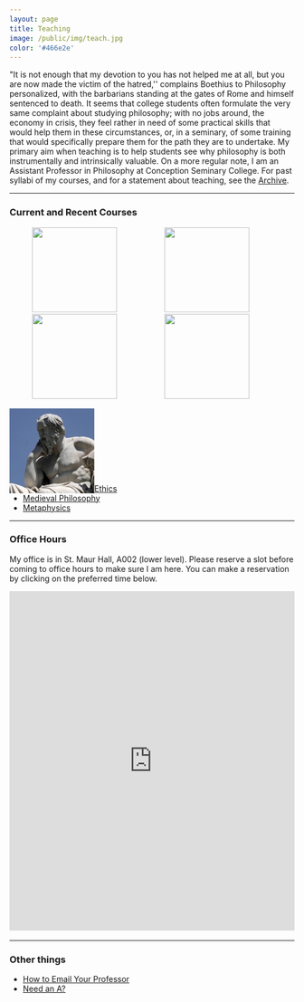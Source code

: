 ```yaml
---
layout: page
title: Teaching
image: /public/img/teach.jpg
color: '#466e2e'
---
```


"It is not enough that my devotion to you has not helped me at all, but you are now made the victim of the hatred,'' complains Boethius to Philosophy personalized, with the barbarians standing at the gates of Rome and himself sentenced to death. It seems that college students often formulate the very same complaint about studying philosophy; with no jobs around, the economy in crisis, they feel rather in need of some practical skills that would help them in these circumstances, or, in a seminary, of some training that would specifically prepare them for the path they are to undertake.
My primary aim when teaching is to help students see why philosophy is both instrumentally and intrinsically valuable. On a more regular note, I am an Assistant Professor in Philosophy at Conception Seminary College. For past syllabi of my courses, and for a statement about teaching, see the <a href="../../4_archive/">Archive</a>.

---

### Current and Recent Courses

<div>

<p class = "small">
<a href="{{ site.baseurl }}/public/classes/Ancient "><img src="{{ site.baseurl }}/public/img/greek.jpg" width="150" height="150" hspace="40" /></a>
<a href="{{ site.baseurl }}/public/classes/Medieval "><img src="{{ site.baseurl }}/public/img/medieval.jpg" width="150" height="150" hspace="40" /></a>
<a href="{{ site.baseurl }}/public/classes/Ethics "><img src="{{ site.baseurl }}/public/img/ethics.jpg" width="150" height="150" hspace="40" /></a>
<a href="{{ site.baseurl }}/public/classes/Metaphysics "><img src="{{ site.baseurl }}/public/img/meta.jpg" width="150" height="150" hspace="40" /></a>

</p>
</div>






<a href="{{ site.baseurl }}/public/classes/Ancient "><img class="img-single" align="left" src="/public/img/greek.jpg" width="150"></a>


<br>
<br>
<br>
<br>
<br>
<br>
<br>

- <a href="{{ site.baseurl }}/public/classes/Ethics">Ethics</a>
- <a href="{{ site.baseurl }}/public/classes/Medieval">Medieval Philosophy</a>
- <a href="{{ site.baseurl }}/public/classes/Metaphysics">Metaphysics</a>

---

### Office Hours

My office is in St. Maur Hall, A002 (lower level).
Please reserve a slot before coming to office hours to make sure I am here. You can make a reservation by clicking on the preferred time below.

<iframe src="https://ztoth.youcanbook.me/?noframe=true&skipHeaderFooter=true" style="width:100%;height:600px;border:1px;border-color:#000000;background-color:transparent;" frameborder="1" allowtransparency="false" onload="keepInView(this);"></iframe>

---

### Other things

- <a href="https://medium.com/@lportwoodstacer/how-to-email-your-professor-without-being-annoying-af-cf64ae0e4087#.a63fa0z6h" target="_blank">How to Email Your Professor <i class="fa fa-link"></i></a>
- <a href="http://www.slate.com/articles/life/education/2016/08/the_one_thing_college_students_should_never_say_to_a_professor.html" target="_blank">Need an A? <i class="fa fa-link"></i></a>
